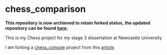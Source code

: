 # chess_comparison

**This repository is now archieved to retain forked status, the updated repository can be found [here](https://github.com/nihilistnun/chess_algorithms).**

This is my Chess project for my stage 3 dissertation at Newcastle University

I am forking a [chess_console](https://github.com/jeromevonk/chess_console) project from this [article](https://www.codeproject.com/Articles/1214018/Chess-console-game-in-Cplusplus).

